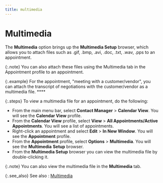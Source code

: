 ```yaml
---
title: multimedia
---
```


# Multimedia


The **Multimedia** option brings  up the **Multimedia Setup** browser,  which allows you to attach files such as .gif, .bmp,  .avi, .doc,  .txt, .wav,  .pps to an  appointment.


{:.note}
You can also attach these files using the  Multimedia tab in the Appointment profile to an appointment.


{:.example}
For the appointment, "meeting with a  customer/vendor", you can attach the transcript of negotiations with  the customer/vendor as a multimedia file. ****


{:.steps}
To view a multimedia file for an appointment,  do the following:

- From the main  menu bar, select **Contact Manager**  > **Calendar View**. You will see  the **Calendar View** profile.
- From the **Calendar View** profile, select **View** > **All 
 Appointments/Active Appointments**. You will see a list of appointments.
- Right-click  an appointment and select **Edit**  > **In New Window**. You will see  the **Appointment** profile.
- From the **Appointment** profile, select **Options**  > **Multimedia**. You will see  the **Multimedia** **Setup**  browser.
- From the **Multimedia Setup** browser you can view  the multimedia file by double-clicking it.



{:.note}
You can also view the multimedia file in the  **Multimedia** tab.


{:.see_also}
See also
: [Multimedia]({{site.sc_chm}}/misc/multimedia_user_profile.html)

